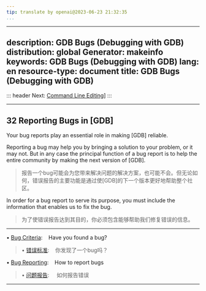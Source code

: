 ```yaml
---
tip: translate by openai@2023-06-23 21:32:35
...
```

---
description: GDB Bugs (Debugging with GDB)
distribution: global
Generator: makeinfo
keywords: GDB Bugs (Debugging with GDB)
lang: en
resource-type: document
title: GDB Bugs (Debugging with GDB)
---
::: header
Next: [Command Line Editing](Command-Line-Editing.html#Command-Line-Editing)]
:::

---

## 32 Reporting Bugs in [GDB]

Your bug reports play an essential role in making [GDB] reliable.


Reporting a bug may help you by bringing a solution to your problem, or it may not. But in any case the principal function of a bug report is to help the entire community by making the next version of [GDB].

> 报告一个bug可能会为您带来解决问题的解决方案，也可能不会。但无论如何，错误报告的主要功能是通过使[GDB]的下一个版本更好地帮助整个社区。


In order for a bug report to serve its purpose, you must include the information that enables us to fix the bug.

> 为了使错误报告达到其目的，你必须包含能够帮助我们修复错误的信息。

---


• [Bug Criteria](Bug-Criteria.html#Bug-Criteria):           Have you found a bug?

> • [错误标准](Bug-Criteria.html#Bug-Criteria):           你发现了一个bug吗？

• [Bug Reporting](Bug-Reporting.html#Bug-Reporting):        How to report bugs

> • [问题报告](Bug-Reporting.html#Bug-Reporting):     如何报告错误

---
